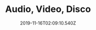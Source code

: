 ---
title: Audio, Video, Disco
artist: Justice
date: 2019-11-16T02:09:10.540Z
cover: audio-video-disco-500.jpg
styles:
  - Electronic
links:
  spotify: https://play.spotify.com/album/0dLnnm4PjeyqM4CoHqo6DI
  youtube: https://youtu.be/KO42fQP5sm4
  applemusic: https://itunes.apple.com/us/album/audio-video-disco/469202499?uo=4
  soundcloud: ""
  bandcamp: ""
  googleplay: https://play.google.com/music/m/Bm6wmpfcgtjnlz7xmjtjvmkmucy?signup_if_needed=1
  deezer: https://www.deezer.com/album/54275582
---